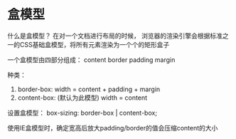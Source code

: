 # 盒模型
  什么是盒模型？
  在对一个文档进行布局的时候， 浏览器的渲染引擎会根据标准之一的CSS基础盒模型，将所有元素渲染为一个个的矩形盒子

  一个盒模型由四部分组成： 
  content border padding margin

  种类：
  1. border-box:
  width = content + padding + margin
  2. content-box: (默认为此模型)
  width = content

  设置盒模型：
  box-sizing: border-box | content-box;

  使用IE盒模型时，确定宽高后放大padding/border的值会压缩content的大小